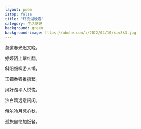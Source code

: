 ```yaml
---
layout: poem
istop: false
title: "环秀湖晚春"
category: 生活随记
background: green
background-image: https://obohe.com/i/2022/04/10/xiv8k3.jpg
---
```

莫道春光迟又晚，


婷婷陌上翠红翻。


斜阳细柳游人懒，


玉钿香钗推攘繁。


风好湖平人悦悦，


沙白鸥远意闲闲。


俄尔冷月惹心秋，


孤旅自怜加饭餐。
